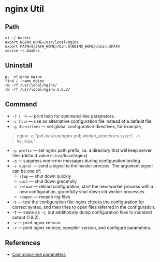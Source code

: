 # nginx Util

## Path
```
vi ~/.bashrc
export NGINX_HOME=/usr/local/nginx
export PATH=${JAVA_HOME}/bin:${NGINX_HOME}/sbin:$PATH
source ~/.bashrc
```

## Uninstall
```
ps -ef|grep nginx
find / -name nginx
rm -rf /usr/local/nginx/
rm -rf /usr/local/nginx-1.6.2/
```

## Command
- `-? | -h` — print help for command-line parameters.
- `-c file` — use an alternative configuration file instead of a default file.
- `-g directives` — set global configuration directives, for example,
>nginx -g "pid /var/run/nginx.pid; worker_processes `sysctl -n hw.ncpu`;"
- `-p prefix` — set nginx path prefix, i.e. a directory that will keep server files (default value is /usr/local/nginx).
- `-q` — suppress non-error messages during configuration testing.
- `-s signal` — send a signal to the master process. The argument signal can be one of:
    - `stop` — shut down quickly
    - `quit` — shut down gracefully
    - `reload` — reload configuration, start the new worker process with a new configuration, gracefully shut down old worker processes.
    - `reopen` — reopen log files
- `-t` — test the configuration file: nginx checks the configuration for correct syntax, and then tries to open files referred in the configuration.
- `-T` — same as `-t`, but additionally dump configuration files to standard output (1.9.2).
- `-v` — print nginx version.
- `-V` — print nginx version, compiler version, and configure parameters.

## References
- [Command-line parameters](http://nginx.org/en/docs/switches.html)